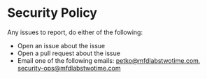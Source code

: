 # Security Policy

Any issues to report, do either of the following:
- Open an issue about the issue
- Open a pull request about the issue
- Email one of the following emails: [petko@mfdlabstwotime.com](mailto:petko@mfdlabstwotime.com), [security-ops@mfdlabstwotime.com](mailto:security-ops@mfdlabstwotime.com)
